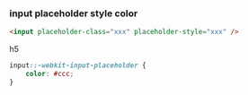 ### input placeholder style color

```html
<input placeholder-class="xxx" placeholder-style="xxx" />
```

h5

```css
input::-webkit-input-placeholder {
	color: #ccc;
}
```
